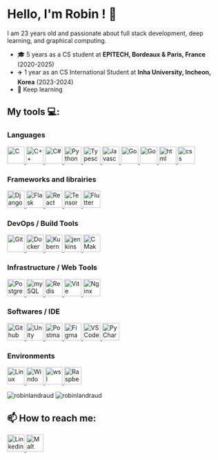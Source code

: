 # Hello, I'm Robin ! :wave:

I am 23 years old and passionate about full stack development, deep learning, and graphical computing.

- :mortar_board: 5 years as a CS student at **EPITECH, Bordeaux & Paris, France** (2020-2025)
- :airplane: 1 year as an CS International Student at **Inha University, Incheon, Korea** (2023-2024)
- :book: Keep learning

## My tools 💻:

### Languages
<p align="left">
  <a href="https://en.wikipedia.org/wiki/C_(programming_language)" target="_blank" rel="noreferrer">
    <img alt="C" height="40" src="https://skillicons.dev/icons?i=c">
  </a>
  <a href="https://isocpp.org/" target="_blank" rel="noreferrer">
    <img alt="C++" height="40" src="https://skillicons.dev/icons?i=cpp">
  </a>
  <a href="https://learn.microsoft.com/en-us/dotnet/csharp/" target="_blank" rel="noreferrer">
    <img alt="C#" height="40" src="https://skillicons.dev/icons?i=cs">
  </a>
  <a href="https://www.python.org/" target="_blank" rel="noreferrer">
    <img alt="Python" height="40" src="https://skillicons.dev/icons?i=python">
  </a>
  <a href="https://www.typescriptlang.org/" target="_blank" rel="noreferrer">
    <img alt="Typescript" height="40" src="https://skillicons.dev/icons?i=ts">
  </a>
  <a href="https://developer.mozilla.org/en-US/docs/Web/JavaScript" target="_blank" rel="noreferrer">
    <img alt="Javascript" height="40" src="https://skillicons.dev/icons?i=js">
  </a>
  <a href="https://golang.org/" target="_blank" rel="noreferrer">
    <img alt="Go" height="40" src="https://skillicons.dev/icons?i=go">
  </a>
  <a href="https://www.lua.org/" target="_blank" rel="noreferrer">
    <img alt="Go" height="40" src="https://skillicons.dev/icons?i=lua">
  </a>
  <a href="https://www.lua.org/" target="_blank" rel="noreferrer">
    <img alt="html" height="40" src="https://skillicons.dev/icons?i=html">
  </a>
  <a href="https://www.lua.org/" target="_blank" rel="noreferrer">
    <img alt="css" height="40" src="https://skillicons.dev/icons?i=css">
  </a>
</p>

### Frameworks and librairies
<p align="left">
  <a href="https://www.djangoproject.com/" target="_blank" rel="noreferrer">
    <img alt="Django" width="40" height="40" src="https://skillicons.dev/icons?i=django">
  </a>
  <a href="https://flask.palletsprojects.com/en/stable/" target="_blank" rel="noreferrer">
    <img alt="Flask" width="40" height="40" src="https://skillicons.dev/icons?i=flask">
  </a>
  <a href="https://react.dev/" target="_blank" rel="noreferrer">
    <img alt="React" width="40" height="40" src="https://skillicons.dev/icons?i=react">
  </a>
  <a href="https://www.tensorflow.org/" target="_blank" rel="noreferrer">
    <img alt="TensorFlow" width="40" height="40" src="https://skillicons.dev/icons?i=tensorflow">
  </a>
  <a href="https://flutter.dev/" target="_blank" rel="noreferrer">
    <img alt="Flutter" width="40" height="40" src="https://skillicons.dev/icons?i=flutter">
  </a>
</p>

### DevOps / Build Tools
<p align="left">
  <a href="https://git-scm.com/" target="_blank" rel="noreferrer">
    <img alt="Git" width="40" height="40" src="https://skillicons.dev/icons?i=git">
  </a>
  <a href="https://www.docker.com/" target="_blank" rel="noreferrer">
    <img alt="Docker" width="40" height="40" src="https://skillicons.dev/icons?i=docker">
  </a>
  <a href="https://kubernetes.io/" target="_blank" rel="noreferrer">
    <img alt="Kubernetes" width="40" height="40" src="https://skillicons.dev/icons?i=kubernetes">
  </a>
  <a href="https://www.jenkins.io/" target="_blank" rel="noreferrer">
    <img alt="jenkins" width="40" height="40" src="https://skillicons.dev/icons?i=jenkins">
  </a>
  <a href="https://cmake.org/" target="_blank" rel="noreferrer">
    <img alt="CMake" width="40" height="40" src="https://skillicons.dev/icons?i=cmake">
  </a>
</p>

### Infrastructure / Web Tools
<p align="left">
  <a href="https://www.postgresql.org/" target="_blank" rel="noreferrer">
    <img alt="PostgresSQL" width="40" height="40" src="https://skillicons.dev/icons?i=postgres">
  </a>
  <a href="https://www.mysql.com/fr/" target="_blank" rel="noreferrer">
    <img alt="mySQL" width="40" height="40" src="https://skillicons.dev/icons?i=mysql">
  </a>
  <a href="https://redis.io/" target="_blank" rel="noreferrer">
    <img alt="Redis" width="40" height="40" src="https://skillicons.dev/icons?i=redis">
  </a>
  <a href="https://vite.dev/" target="_blank" rel="noreferrer">
    <img alt="Vite" width="40" height="40" src="https://skillicons.dev/icons?i=vite">
  </a>
  <a href="https://nginx.org/" target="_blank" rel="noreferrer">
    <img alt="Nginx" width="40" height="40" src="https://skillicons.dev/icons?i=nginx">
  </a>
</p>

### Softwares / IDE
<p align="left">
  <a href="https://github.com/" target="_blank" rel="noreferrer">
    <img alt="Github" width="40" height="40" src="https://skillicons.dev/icons?i=github">
  </a>
  <a href="https://unity.com/" target="_blank" rel="noreferrer">
    <img alt="Unity" width="40" height="40" src="https://skillicons.dev/icons?i=unity">
  </a>
  <a href="https://www.postman.com/" target="_blank" rel="noreferrer">
    <img alt="Postman" width="40" height="40" src="https://skillicons.dev/icons?i=postman">
  </a>
  <a href="https://www.figma.com/" target="_blank" rel="noreferrer">
    <img alt="Figma" width="40" height="40" src="https://skillicons.dev/icons?i=figma">
  </a>
  <a href="https://code.visualstudio.com/" target="_blank" rel="noreferrer">
    <img alt="VSCode" width="40" height="40" src="https://skillicons.dev/icons?i=vscode">
  </a>
  <a href="https://www.jetbrains.com/pycharm/" target="_blank" rel="noreferrer">
    <img alt="PyCharm" width="40" height="40" src="https://skillicons.dev/icons?i=pycharm">
  </a>
</p>

### Environments
<p align="left">
  <a href="https://fr.wikipedia.org/wiki/Linux" target="_blank" rel="noreferrer">
    <img alt="Linux" width="40" height="40" src="https://skillicons.dev/icons?i=linux">
  </a>
  <a href="https://fr.wikipedia.org/wiki/Microsoft_Windows" target="_blank" rel="noreferrer">
    <img alt="Windows" width="40" height="40" src="https://skillicons.dev/icons?i=windows">
  </a>
  <a href="https://fr.wikipedia.org/wiki/Windows_Subsystem_for_Linux" target="_blank" rel="noreferrer">
    <img alt="wsl" width="40" height="40" src="https://go-skill-icons.vercel.app/api/icons?i=wsl">
  </a>
  <a href="https://www.postman.com/" target="_blank" rel="noreferrer">
    <img alt="Raspberry Pi" width="40" height="40" src="https://skillicons.dev/icons?i=raspberrypi">
  </a>
</p>

<p align="left">
  <img align="top" src="https://github-readme-stats.vercel.app/api?username=robinlandraud&show_icons=true&locale=en&theme=gruvbox" alt="robinlandraud" />
  <img align="top" src="https://github-readme-stats.vercel.app/api/top-langs?username=robinlandraud&show_icons=true&locale=en&layout=compact&theme=gruvbox" alt="robinlandraud" />
</p>

## 📫 How to reach me:

<p align="left">
  <a href="https://www.linkedin.com/in/robin-landraud/" target="_blank" rel="noreferrer">
    <img alt="Linkedin" width="40" height="40" src="https://skillicons.dev/icons?i=linkedin">
  </a>
  <a href="https://www.malt.fr/profile/robinlandraud1" target="_blank" rel="noreferrer">
    <img alt="Malt" width="40" height="40" src="https://play-lh.googleusercontent.com/pCYfqB1v-c9Phmvjxji_v37Lf1l59fg1pIy17PztwmS2yoRvGtNAgHZlOHQf0AQo_MZv">
  </a>
</p>
